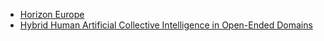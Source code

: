 - [Horizon Europe](https://research-and-innovation.ec.europa.eu/funding/funding-opportunities/funding-programmes-and-open-calls/horizon-europe_en)
- [Hybrid Human Artificial Collective Intelligence in Open-Ended Domains](http://www.hacid-project.eu/index.html)
